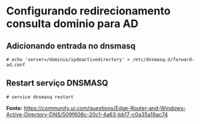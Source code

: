 # Configurando redirecionamento consulta dominio para AD

## Adicionando entrada no dnsmasq
```# echo 'server=/dominio/ipdoactivedirectory' > /etc/dnsmasq.d/forward-ad.conf```
## Restart serviço DNSMASQ
```# service dnsmasq restart```

**Fonte:** https://community.ui.com/questions/Edge-Router-and-Windows-Active-Directory-DNS/509f608c-20c1-4a63-bb17-c0a35a19ac74